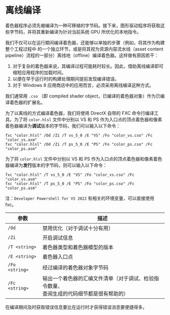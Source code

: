 # 离线编译

着色器程序必须先被编译为一种可移植的字节码。接下来，图形驱动程序将获取这些字节码，并将其重新编译为针对当前系统 GPU 所优化的本地指令。

我们不仅可以在运行期间编译着色器，还能够以单独的步骤（例如，将其作为构建整个工程过程中 的一个独立环节，或是将其视为资源内容流水线（asset content
pipeline）流程的一部分）离线地（offline）编译着色器。这样做有原因若干：

1. 对于复杂的着色器来说，其编译过程可能耗时较长。因此，借助离线编译即可缩短应用程序的加载时间。
2. 以便在早于运行时的构建处理期间提前发现编译错误。
3. 对于 Windows 8 应用商店中的应用而言，必须采用离线编译这种方式。

我们通常用 `.cso` （即 compiled shader object，已编译的着色器对象）作为已编译着色器的扩展名。

为了以离线的方式编译着色器，我们将使用 DirectX 自带的 FXC 命令行编译工具。为了将 `color.hlsl` 文件中分别以 VS 和 PS 作为入口点的顶点着色器和像素着色器编译为**调试**版本的字节码，我们可以输入以下命令：

```shell
fxc "color.hlsl" /Od /Zi /T vs_5_0 /E "VS" /Fo "color_vs.cso" /Fc "color_vs.asm"
fxc "color.hlsl" /Od /Zi /T ps_5_0 /E "PS" /Fo "color_ps.cso" /Fc "color_ps.asm"
```

为了将 `color.hlsl` 文件中分别以 VS 和 PS 作为入口点的顶点着色器和像素着色器编译为**发行**版本的字节码，则可以输入以下命令：

```shell
fxc "color.hlsl" /T vs_5_0 /E "VS" /Fo "color_vs.cso" /Fc "color_vs.asm"
fxc "color.hlsl" /T ps_5_0 /E "PS" /Fo "color_ps.cso" /Fc "color_ps.asm" 
```

注：`Developer Powershell for VS 2022` 有相关的环境变量，可以直接使用 fxc。

| 参数             | 描述                                                |
|----------------|---------------------------------------------------|
| `/Od`          | 禁用优化（对于调试十分有用）                                    |
| `/Zi`          | 开启调试信息                                            |
| `/T <string>`  | 着色器类型和着色器模型的版本                                    |
| `/E <string>`  | 着色器入口点                                            |
| `/Fo <string>` | 经过编译的着色器对象字节码                                     |
| `/Fc <string>` | 输出一个着色器的汇编文件清单（对于调试、检验指令数量、<br/>查阅生成的代码细节都是很有帮助的） |

在编译期间及时获取错误信息要比在运行时才获得错误消息要便捷得多。 
